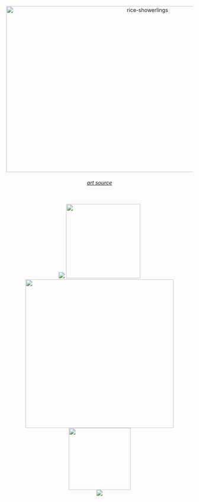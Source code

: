 <div align="center">
	<a href="http://kyrie25.dev">
		 <img width="747" height="447" alt="rice-showerlings" src="https://github.com/user-attachments/assets/b463607f-a70c-4e9f-9b60-5ae5e6752bf1" />
	</a>
	<h6>
		<a href="https://x.com/riceshowerfan12/status/1954275092084482146">art source</a>
	</h6>
</div>

<br>

<div align="center">
	<a href="https://discord.com/users/368399721494216706"><img src="https://lanyard.kyrie25.dev/api/368399721494216706?showBanner=true&bannerFilter=brightness(0.6)&imgStyle=square" /></a>  
	<a href="https://last.fm/user/kyrie25"><img src="https://lastfm-recently-played.vercel.app/api?user=kyrie25&count=3" height=200 /></a>
</div>

<div align="center">
	<a href="http://kyrie25.dev"><img src="https://github-readme-stats.vercel.app/api?username=kyrie25&include_all_commits=true&show_icons=true&count_private=true&custom_title=GitHub+Stats&theme=react&hide_border=true" width=400 /></a>
	<a href="http://kyrie25.dev"><img src="https://github-readme-stats.vercel.app/api/top-langs?username=kyrie25&theme=react&layout=compact&langs_count=8&card_width=415&hide_border=true" height=167 />  </a>
</div>

<div align="center">
	<a href="http://kyrie25.dev"><img src="https://github-readme-stats.vercel.app/api/wakatime?username=kyrie25&theme=react&layout=compact&hide_border=true" />  </a>
</div>
